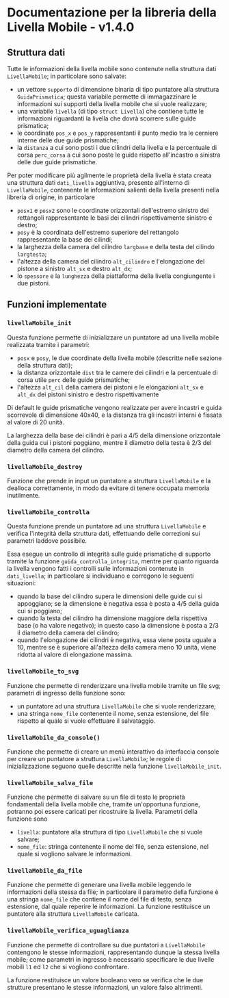 # Documentazione per la libreria della Livella Mobile - v1.4.0

## Struttura dati
Tutte le informazioni della livella mobile sono contenute nella struttura dati `LivellaMobile`; in particolare sono salvate:
- un vettore `supporto` di dimensione binaria di tipo puntatore alla struttura `GuidaPrismatica`; questa variabile permette di immagazzinare le informazioni sui supporti della livella mobile che si vuole realizzare;
- una variabile `livella` (di tipo `struct Livella`) che contiene tutte le informazioni riguardanti la livella che dovrà scorrere sulle guide prismatica;
- le coordinate `pos_x` e `pos_y` rappresentanti il punto medio tra le cerniere interne delle due guide prismatiche;
- la `distanza` a cui sono posti i due cilindri della livella e la percentuale di corsa `perc_corsa` a cui sono poste le guide rispetto all'incastro a sinistra delle due guide prismatiche.

Per poter modificare più agilmente le proprietà della livella è stata creata una struttura dati `dati_livella` aggiuntiva, presente all'interno di `LivellaMobile`, contenente le informazioni salienti della livella presenti nella libreria di origine, in particolare
- `posx1` e `posx2` sono le coordinate orizzontali dell'estremo sinistro dei rettangoli rappresentante le basi dei cilindri rispettivamente sinistro e destro;
- `posy` è la coordinata dell'estremo superiore del rettangolo rappresentante la base dei cilindi;
- la larghezza della camera del cilindro `largbase` e della testa del cilindo `largtesta`;
- l'altezza della camera del cilindro `alt_cilindro` e l'elongazione del pistone a sinistro `alt_sx` e destro `alt_dx`;
- lo `spessore` e la `lunghezza` della piattaforma della livella congiungente i due pistoni.

## Funzioni implementate
### `livellaMobile_init`
Questa funzione permette di inizializzare un puntatore ad una livella mobile realizzata tramite i parametri:
- `posx` e `posy`, le due coordinate della livella mobile (descritte nelle sezione della struttura dati);
- la distanza orizzontale `dist` tra le camere dei cilindri e la percentuale di corsa utile `perc` delle guide prismatiche;
- l'altezza `alt_cil` della camera dei pistoni e le elongazioni `alt_sx` e `alt_dx` dei pistoni sinistro e destro rispettivamente

Di default le guide prismatiche vengono realizzate per avere incastri e guida scorrevole di dimensione 40x40, e la distanza tra gli incastri interni è fissata al valore di 20 unità.

La larghezza della base dei cilindri è pari a 4/5 della dimensione orizzontale della guida cui i pistoni poggiano, mentre il diametro della testa è 2/3 del diametro della camera del cilindro.

### `livellaMobile_destroy`
Funzione che prende in input un puntatore a struttura `LivellaMobile` e la dealloca correttamente, in modo da evitare di tenere occupata memoria inutilmente.

### `livellaMobile_controlla`
Questa funzione prende un puntatore ad una struttura `LivellaMobile` e verifica l'integrità della struttura dati, effettuando delle correzioni sui parametri laddove possibile.

Essa esegue un controllo di integrità sulle guide prismatiche di supporto tramite la funzione `guida_controlla_integrita`, mentre per quanto riguarda la livella vengono fatti i controlli sulle informazioni contenute in `dati_livella`; in particolare si individuano e corregono le seguenti situazioni:
- quando la base del cilindro supera le dimensioni delle guide cui si appoggiano; se la dimensione è negativa essa è posta a 4/5 della guida cui si poggiano;
- quando la testa del cilindro ha dimensione maggiore della rispettiva base (o ha valore negativo); in questo caso la dimensione è posta a 2/3 il diametro della camera del cilindro;
- quando l'elongazione dei cilindri è negativa, essa viene posta uguale a 10, mentre se è superiore all'altezza della camera meno 10 unità, viene ridotta al valore di elongazione massima.

### `livellaMobile_to_svg`
Funzione che permette di renderizzare una livella mobile tramite un file svg; parametri di ingresso della funzione sono:

- un puntatore ad una struttura `LivellaMobile` che si vuole renderizzare;
- una stringa `nome_file` contenente il nome, senza estensione, del file rispetto al quale si vuole effettuare il salvataggio.

### `livellaMobile_da_console()`
Funzione che permette di creare un menù interattivo da interfaccia console per creare un puntatore a struttura `LivellaMobile`; le regole di inizializzazione seguono quelle descritte nella funzione `livellaMobile_init`.

### `livellaMobile_salva_file`
Funzione che permette di salvare su un file di testo le proprietà fondamentali della livella mobile che, tramite un'opportuna funzione, potranno poi essere caricati per ricostruire la livella. Parametri della funzione sono
- `livella`: puntatore alla struttura di tipo `LivellaMobile` che si vuole salvare;
- `nome_file`: stringa contenente il nome del file, senza estensione, nel quale si vogliono salvare le informazioni.

### `livellaMobile_da_file` 
Funzione che permette di generare una livella mobile leggendo le informazioni della stessa da file; in particolare il parametro della funzione è una stringa `nome_file` che contiene il nome del file di testo, senza estensione, dal quale reperire le informazioni. La funzione restituisce un puntatore alla struttura `LivellaMobile` caricata.

### `livellaMobile_verifica_uguaglianza`
Funzione che permette di controllare su due puntatori a `LivellaMobile` contengono le stesse informazioni, rappresentando dunque la stessa livella mobile; come parametri in ingresso è necessario specificare le due livelle mobili `l1` ed `l2` che si vogliono confrontare.

La funzione restituisce un valore booleano vero se verifica che le due strutture presentano le stesse informazioni, un valore falso altrimenti.